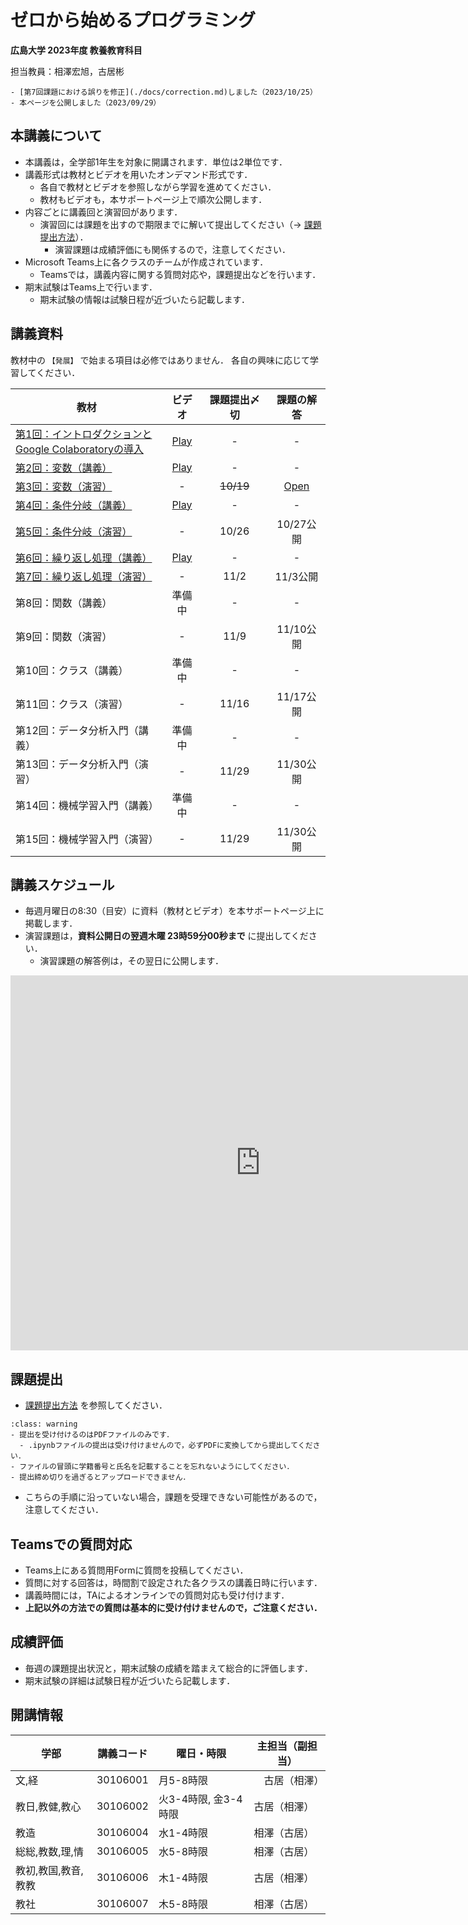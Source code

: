 # ゼロから始めるプログラミング

**広島大学 2023年度 教養教育科目**

担当教員：相澤宏旭，古居彬

````{card} お知らせ
- [第7回課題における誤りを修正](./docs/correction.md)しました（2023/10/25）
- 本ページを公開しました（2023/09/29）

````

## 本講義について

- 本講義は，全学部1年生を対象に開講されます．単位は2単位です．
- 講義形式は教材とビデオを用いたオンデマンド形式です．
  - 各自で教材とビデオを参照しながら学習を進めてください．
  - 教材もビデオも，本サポートページ上で順次公開します．
- 内容ごとに講義回と演習回があります．
  - 演習回には課題を出すので期限までに解いて提出してください（→ [課題提出方法](docs/submission/submission.md)）．
    - 演習課題は成績評価にも関係するので，注意してください．
- Microsoft Teams上に各クラスのチームが作成されています．
  - Teamsでは，講義内容に関する質問対応や，課題提出などを行います．
- 期末試験はTeams上で行います．
  - 期末試験の情報は試験日程が近づいたら記載します．

## 講義資料

教材中の `【発展】` で始まる項目は必修ではありません．
各自の興味に応じて学習してください．

| 教材 | ビデオ | 課題提出〆切 | 課題の解答 |
| ---- | :----: | :----: | :----: |
| [第1回：イントロダクションと<br>Google Colaboratoryの導入](docs/01/introduction_and_setup.ipynb) | [Play](https://hiroshimauniv-my.sharepoint.com/:v:/g/personal/furui_hiroshima-u_ac_jp/EXL3KkaLtUVFodYVWjbzUTQBB6-CQi3gumMKaJfho9zQAA?e=EDHO6g&nav=eyJyZWZlcnJhbEluZm8iOnsicmVmZXJyYWxBcHAiOiJTdHJlYW1XZWJBcHAiLCJyZWZlcnJhbFZpZXciOiJTaGFyZURpYWxvZyIsInJlZmVycmFsQXBwUGxhdGZvcm0iOiJXZWIiLCJyZWZlcnJhbE1vZGUiOiJ2aWV3In19) | - | - |
| [第2回：変数（講義）](docs/02/variables_and_data_types.ipynb) | [Play](https://hiroshimauniv-my.sharepoint.com/:v:/g/personal/furui_hiroshima-u_ac_jp/EfefwxlYkJdLhZpcJT7XYdABhpc2svt1QGBUvD6qWH1Cjg) | - | - |
| [第3回：変数（演習）](docs/03/exercise_variables_and_data_types.ipynb) | - | <strike>10/19</strike> | [Open](docs/03_ans/answer_variables_and_data_types.ipynb) |
| [第4回：条件分岐（講義）](docs/04/conditional_branch.ipynb) | [Play](https://hiroshimauniv-my.sharepoint.com/:v:/g/personal/furui_hiroshima-u_ac_jp/Eer44naRt_lKi05D7mFM6mABf1yltHbcE8DoB1Ak7t5sMg) | - | - |
| [第5回：条件分岐（演習）](docs/05/exercise_conditional_branch.ipynb) | - | 10/26 | 10/27公開 |
| [第6回：繰り返し処理（講義）](docs/06/loops.ipynb) | [Play](https://hiroshimauniv-my.sharepoint.com/:v:/g/personal/furui_hiroshima-u_ac_jp/ETyk5dmNkkVFscBx71-IdroBVbtxO1PzlBZsbBfII0v2Hg) | - | - |
| [第7回：繰り返し処理（演習）](docs/07/exercise_loops.ipynb)  | - | 11/2 | 11/3公開 |
| 第8回：関数（講義） | 準備中 | - | - |
| 第9回：関数（演習） |- | 11/9 | 11/10公開 |
| 第10回：クラス（講義） | 準備中 | - | - |
| 第11回：クラス（演習） | - | 11/16 | 11/17公開 |
| 第12回：データ分析入門（講義） | 準備中 | - | - |
| 第13回：データ分析入門（演習）  | - | 11/29 | 11/30公開 |
| 第14回：機械学習入門（講義） | 準備中 | - | - |
| 第15回：機械学習入門（演習）  | - | 11/29 | 11/30公開 |

## 講義スケジュール

- 毎週月曜日の8:30（目安）に資料（教材とビデオ）を本サポートページ上に掲載します．
- 演習課題は，**資料公開日の翌週木曜 23時59分00秒まで** に提出してください．
  - 演習課題の解答例は，その翌日に公開します．

<iframe src="https://calendar.google.com/calendar/embed?src=zeropro.hu%40gmail.com&ctz=Asia%2FTokyo" style="border: 0" width="800" height="600" frameborder="0" scrolling="no"></iframe>


## 課題提出

- [課題提出方法](docs/submission/submission.md) を参照してください．

`````{admonition} 課題提出時の注意
:class: warning
- 提出を受け付けるのはPDFファイルのみです．
  - .ipynbファイルの提出は受け付けませんので，必ずPDFに変換してから提出してください．
- ファイルの冒頭に学籍番号と氏名を記載することを忘れないようにしてください．
- 提出締め切りを過ぎるとアップロードできません．
`````

- こちらの手順に沿っていない場合，課題を受理できない可能性があるので，注意してください．


## Teamsでの質問対応

- Teams上にある質問用Formに質問を投稿してください．
- 質問に対する回答は，時間割で設定された各クラスの講義日時に行います．
- 講義時間には，TAによるオンラインでの質問対応も受け付けます．
- **上記以外の方法での質問は基本的に受け付けませんので，ご注意ください．**


## 成績評価

- 毎週の課題提出状況と，期末試験の成績を踏まえて総合的に評価します．
- 期末試験の詳細は試験日程が近づいたら記載します．


## 開講情報

| 学部 | 講義コード | 曜日・時限 | 主担当（副担当） |
| ---- | ---- | ---- | ---- |
| 文,経 |  30106001 | 月5-8時限 |　古居（相澤） |
| 教日,教健,教心 |  30106002 | 火3-4時限, 金3-4時限 | 古居（相澤） |
| 教造 |  30106004 | 水1-4時限 | 相澤（古居） |
| 総総,教数,理,情 |  30106005 | 水5-8時限 | 相澤（古居） |
| 教初,教国,教音,教教 |  30106006 | 木1-4時限 | 古居（相澤） |
| 教社 |  30106007 | 木5-8時限 |相澤（古居） |
